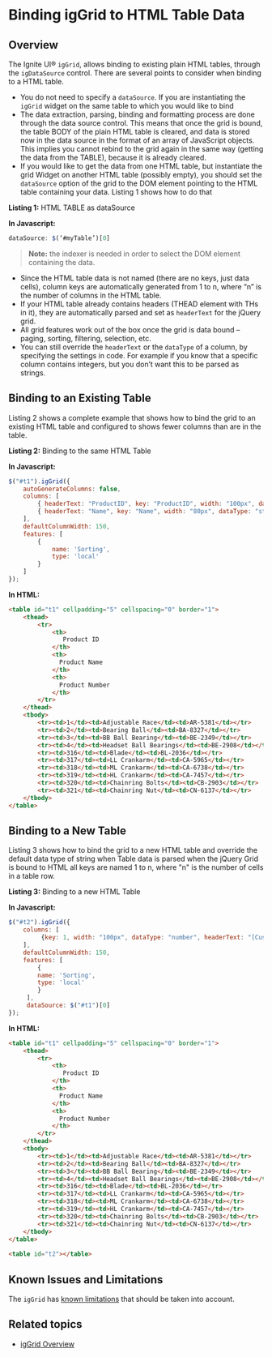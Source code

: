 ﻿<!--
|metadata|
{
    "fileName": "iggrid-binding-to-html-table-data",
    "controlName": "igGrid",
    "tags": ["Data Binding","Grids","How Do I"]
}
|metadata|
-->

# Binding igGrid to HTML Table Data

## Overview

The Ignite UI® `igGrid`, allows binding to existing plain HTML tables, through the `igDataSource` control. There are several points to consider when binding to a HTML table.

-   You do not need to specify a `dataSource`. If you are instantiating the `igGrid` widget on the same table to which you would like to bind
-   The data extraction, parsing, binding and formatting process are done through the data source control. This means that once the grid is bound, the table BODY of the plain HTML table is cleared, and  data is stored now in the data source in the format of an array of JavaScript objects. This implies you cannot rebind to the grid again in the same way (getting the data from the TABLE), because it is already cleared.
-   If you would like to get the data from one HTML table, but instantiate the grid Widget on another HTML table (possibly empty), you should set the `dataSource` option of the grid to the DOM element pointing to the HTML table containing your data. Listing 1 shows how to do that

**Listing 1:** HTML TABLE as dataSource

**In Javascript:**

```js
dataSource: $(‘#myTable’)[0]
```

> **Note:** the indexer is needed in order to select the DOM element containing the data.

-   Since the HTML table data is not named (there are no keys, just data cells), column keys are automatically generated from 1 to n, where “n” is the number of columns in the HTML table.
-   If your HTML table already contains headers (THEAD element with THs in it), they are automatically parsed and set as `headerText` for the jQuery grid.
-   All grid features work out of the box once the grid is data bound – paging, sorting, filtering, selection, etc.
-   You can still override the `headerText` or the `dataType` of a column, by specifying the settings in code. For example if you know that a specific column contains integers, but you don’t want this to be parsed as strings.

## Binding to an Existing Table

Listing 2 shows a complete example that shows how to bind the grid to an existing HTML table and configured to shows fewer columns than are in the table.

**Listing 2:** Binding to the same HTML Table

**In Javascript:**

```js
$("#t1").igGrid({          
    autoGenerateColumns: false,
    columns: [
    	{ headerText: "ProductID", key: "ProductID", width: "100px", dataType: "number" },
    	{ headerText: "Name", key: "Name", width: "80px", dataType: "string" },
    ],
    defaultColumnWidth: 150,
    features: [
    	{
    		name: 'Sorting',
    		type: 'local'
    	}
    ]
}); 
```



**In HTML:**

```html
<table id="t1" cellpadding="5" cellspacing="0" border="1">
	<thead>
        <tr>
            <th>
               Product ID 
            </th>
            <th>
              Product Name
            </th>
            <th>
              Product Number  
            </th>
        </tr>
	</thead>
    <tbody>
        <tr><td>1</td><td>Adjustable Race</td><td>AR-5381</td></tr>
        <tr><td>2</td><td>Bearing Ball</td><td>BA-8327</td></tr>
        <tr><td>3</td><td>BB Ball Bearing</td><td>BE-2349</td></tr>
        <tr><td>4</td><td>Headset Ball Bearings</td><td>BE-2908</td></tr>
        <tr><td>316</td><td>Blade</td><td>BL-2036</td></tr>
        <tr><td>317</td><td>LL Crankarm</td><td>CA-5965</td></tr>
        <tr><td>318</td><td>ML Crankarm</td><td>CA-6738</td></tr>
        <tr><td>319</td><td>HL Crankarm</td><td>CA-7457</td></tr>
        <tr><td>320</td><td>Chainring Bolts</td><td>CB-2903</td></tr>
        <tr><td>321</td><td>Chainring Nut</td><td>CN-6137</td></tr>
    </tbody>
</table>
```

## Binding to a New Table

Listing 3 shows how to bind the grid to a new HTML table and override the default data type of string when Table data is parsed when the jQuery Grid is bound to HTML all keys are named 1 to n, where "n" is the number of cells in a table row.

**Listing 3:** Binding to a new HTML Table

**In Javascript:**

```js
$("#t2").igGrid({
    columns: [
         {key: 1, width: "100px", dataType: "number", headerText: "[Custom Header]" }
    ],
    defaultColumnWidth: 150,
    features: [
        {
        name: 'Sorting',
        type: 'local'
        }
     ],
     dataSource: $("#t1")[0]
}); 
```



**In HTML:**

```html
<table id="t1" cellpadding="5" cellspacing="0" border="1">
    <thead>
        <tr>
            <th>
               Product ID 
            </th>
            <th>
              Product Name
            </th>
            <th>
              Product Number  
            </th>
        </tr>
    </thead>
    <tbody>
        <tr><td>1</td><td>Adjustable Race</td><td>AR-5381</td></tr>
        <tr><td>2</td><td>Bearing Ball</td><td>BA-8327</td></tr>
        <tr><td>3</td><td>BB Ball Bearing</td><td>BE-2349</td></tr>
        <tr><td>4</td><td>Headset Ball Bearings</td><td>BE-2908</td></tr>
        <tr><td>316</td><td>Blade</td><td>BL-2036</td></tr>
        <tr><td>317</td><td>LL Crankarm</td><td>CA-5965</td></tr>
        <tr><td>318</td><td>ML Crankarm</td><td>CA-6738</td></tr>
        <tr><td>319</td><td>HL Crankarm</td><td>CA-7457</td></tr>
        <tr><td>320</td><td>Chainring Bolts</td><td>CB-2903</td></tr>
        <tr><td>321</td><td>Chainring Nut</td><td>CN-6137</td></tr>
    </tbody>
</table>
  
<table id="t2"></table>
```

## Known Issues and Limitations

The `igGrid` has [known limitations](igGrid-Known-Issues.html) that should be taken into account.

## Related topics

-   [igGrid Overview](igGrid-Overview.html)

 

 


